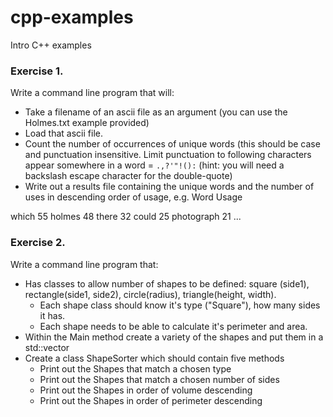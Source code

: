 cpp-examples
============

Intro C++ examples


### Exercise 1.

Write a command line program that will:
* Take a filename of an ascii file as an argument (you can use the Holmes.txt example provided)
* Load that ascii file.
* Count the number of occurrences of unique words (this should be case and punctuation insensitive. Limit punctuation to following characters appear somewhere in a word = <code>.,?'"!():</code> (hint: you will need a backslash escape character for the double-quote)
* Write out a results file containing the unique words and the number of uses in descending order of usage, e.g.
 Word    Usage
 
 which           55
 holmes          48
 there           32
 could           25
 photograph      21
 ...

### Exercise 2.
Write a command line program that:
* Has classes to allow number of shapes to be defined: square (side1), rectangle(side1, side2), circle(radius), triangle(height, width).
  * Each shape class should know it's type ("Square"), how many sides it has.
  * Each shape needs to be able to calculate it's perimeter and area.
* Within the Main method create a variety of the shapes and put them in a std::vector
* Create a class ShapeSorter which should contain five methods
  * Print out the Shapes that match a chosen type
  * Print out the Shapes that match a chosen number of sides
  * Print out the Shapes in order of volume descending
  * Print out the Shapes in order of perimeter descending
